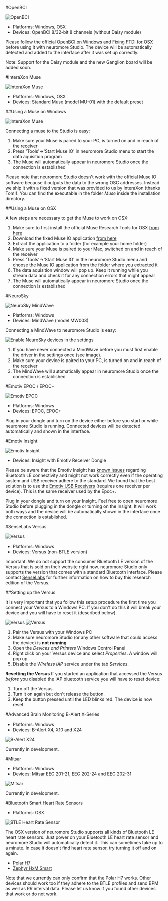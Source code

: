 #OpenBCI

![OpenBCI](../neuromoreStudio/Images/Biosensors/OpenBCI.png)

 * Platforms: Windows, OSX
 * Devices: OpenBCI 8/32-bit 8 channels (without Daisy module)

Please follow the official [OpenBCI on Windows](http://docs.openbci.com/tutorials/10-OpenBCI_on_Windows) and [Fixing FTDI for OSX](http://docs.openbci.com/tutorials/09-Mac_FTDI_Driver_Fix) before using it with neuromore Studio. The device will be automatically detected and added to the interface after it was set up correctly.

Note: Support for the Daisy module and the new Ganglion board will be added soon.

#InteraXon Muse

![InteraXon Muse](../neuromoreStudio/Images/Biosensors/InteraXonMuse.png)

 * Platforms: Windows, OSX
 * Devices: Standard Muse (model MU-01) with the default preset

##Using a Muse on Windows

![InteraXon Muse](../neuromoreStudio/Images/Biosensors/MuseIOWindow.png)

Connecting a muse to the Studio is easy:

 1. Make sure your Muse is paired to your PC, is turned on and in reach of the receiver
 2. Press 'Tools'->'Start Muse IO' in neuromore Studio menu to start the data aquisition program
 3. The Muse will automatically appear in neuromore Studio once the connection is established

Please note that neuromore Studio doesn't work with the official Muse IO software because it outputs the data to the wrong OSC addresses. Instead we ship it with a fixed version that was provided to us by InteraXon (thanks Tom!). You can find the executable in the folder *Muse* inside the installation directory.	

##Using a Muse on OSX

A few steps are necessary to get the Muse to work on OSX:

 1. Make sure to first install the official Muse Research Tools for OSX [from here](http://developer.choosemuse.com/research-tools)
 2. Download the fixed Muse IO application [from here](https://neuromore-update-studio.s3.amazonaws.com/MuseIO_OSCFix_3_7_0_OSX.zip)
 3. Extract the application to a folder (for example your home folder)
 4. Make sure your Muse is paired to your Mac, switched on and in reach of the receiver
 5. Press 'Tools'->'Start Muse IO' in the neuromore Studio menu and choose the Muse IO application from the folder where you extracted it
 6. The data aquisition window will pop up. Keep it running while you stream data and check it for any connection errors that might appear
 7. The Muse will automatically appear in neuromore Studio once the connection is established

#NeuroSky

![NeuroSky MindWave](../neuromoreStudio/Images/Biosensors/NeuroSkyMindWave.png)

* Platforms: Windows
* Devices: MindWave (model MW003)

Connecting a MindWave to neuromore Studio is easy:

![Enable NeuroSky devices in the settings](../neuromoreStudio/Images/Biosensors/EnableNeuroSkySettings.png)

 1. If you have never connected a MindWave before you must first enable the driver in the settings once (see image).
 2. Make sure your device is paired to your PC, is turned on and in reach of the receiver
 3. The MindWave will automatically appear in neuromore Studio once the connection is established

#Emotiv EPOC / EPOC+

![Emotiv EPOC](../neuromoreStudio/Images/Biosensors/EmotivEPOC.png)

* Platforms: Windows
* Devices: EPOC, EPOC+ 

Plug in your dongle and turn on the device either before you start or while neuromore Studio is running. Connected devices will be detected automatically and shown in the interface.

#Emotiv Insight

![Emotiv Insight](../neuromoreStudio/Images/Biosensors/EmotivInsight.png)

 * Devices: Insight with Emotiv Receiver Dongle

Please be aware that the Emotiv Insight has [known issues](https://emotiv.zendesk.com/hc/en-us/articles/204819169-Bluetooth-Connectivity-Issues) regarding Bluetooth LE connectivity and might not work correctly even if the operating system and USB receiver adhere to the standard. We found that the best solution is to use the [Emotiv USB Receivers](https://emotiv.com/store/product_9.html) (requires one receiver per device). This is the same receiver used by the Epoc+. 

Plug in your dongle and turn on your Insight. Feel free to open neuromore Studio before plugging in the dongle or turning on the Insight. It will work both ways and the device will be automatically shown in the interface once the connection is established. 

#SenseLabs Versus

![Versus](../neuromoreStudio/Images/Biosensors/Versus.png)

* Platforms: Windows
* Devices: Versus (non-BTLE version)

Important: We do not support the consumer Bluetooth LE version of the Versus that is sold on their website right now. neuromore Studio only supports the version that comes with a standard Bluetooth interface. Please contact [SenseLabs](https://senselabs.com) for further information on how to buy this research edition of the Versus.

##Setting up the Versus

 It is very important that you follow this setup procedure the first time you connect your Versus to a Windows PC. If you don't do this it will break your device and you will have to reset it (described below).

![Versus](../neuromoreStudio/Images/Biosensors/VersusSetup1.png)
![Versus](../neuromoreStudio/Images/Biosensors/VersusSetup2.png)

 1. Pair the Versus with your Windows PC
 2. Make sure neuromore Studio (or any other software that could access the device) is **not running**
 3. Open the *Devices and Printers* Windows Control Panel
 4. Right click on your Versus device and select *Properties*. A window will pop up.
 5. Disable the *Wireless iAP* service under the tab *Services*.

**Resetting the Versus**
  If you started an application that accessed the Versus *before* you disabled the iAP bluetooth service you will have to reset device:
 1. Turn off the Versus.
 2. Turn it on again but don't release the button.
 3. Keep the button pressed until the LED blinks red. The device is now reset.

#Advanced Brain Monitoring B-Alert X-Series

* Platforms: Windows
* Devices: B-Alert X4, X10 and X24

![B-Alert X24](../neuromoreStudio/Images/Biosensors/BAlertX24.png)

Currently in development.

#Mitsar

* Platforms: Windows
* Devices: Mitsar EEG 201-21, EEG 202-24 and EEG 202-31 

![Mitsar](../neuromoreStudio/Images/Biosensors/MitsarEEG202-31.png)

Currently in development.

#Bluetooth Smart Heart Rate Sensors

* Platforms: OSX

![BTLE Heart Rate Sensor](../neuromoreStudio/Images/Biosensors/BluetoothSmartDevice.png)

The OSX version of neuromore Studio supports all kinds of Bluetooth LE heart rate sensors. Just power on your Bluetooth LE heart rate sensor and neuromore Studio will automatically detect it. This can sometimes take up to a minute. In case it doesn't find heart rate sensor, try turning it off and on again.

- [Polar H7](http://www.polar.com/en/products/accessories/H7_heart_rate_sensor)
- [Zephyr HxM Smart](http://www.zephyranywhere.com/products/hxm-smart-heart-rate-monitor)

Note that we currently can only confirm that the Polar H7 works. Other devices should work too if they adhere to the BTLE profiles and send BPM as well as RR interval data. Please let us know if you found other devices that work or do not work.
